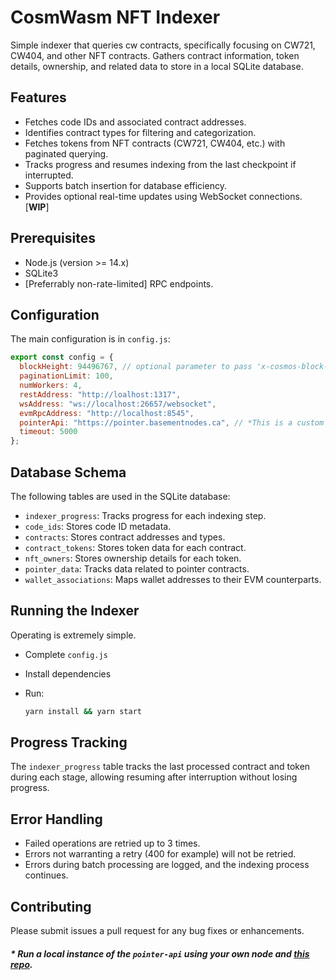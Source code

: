 # CosmWasm NFT Indexer

Simple indexer that queries cw contracts, specifically focusing on CW721, CW404, and other NFT contracts. Gathers contract information, token details, ownership, and related data to store in a local SQLite database.

## Features

- Fetches code IDs and associated contract addresses.
- Identifies contract types for filtering and categorization.
- Fetches tokens from NFT contracts (CW721, CW404, etc.) with paginated querying.
- Tracks progress and resumes indexing from the last checkpoint if interrupted.
- Supports batch insertion for database efficiency.
- Provides optional real-time updates using WebSocket connections. [**WIP**]

## Prerequisites

- Node.js (version >= 14.x)
- SQLite3
- [Preferrably non-rate-limited] RPC endpoints.

## Configuration

The main configuration is in `config.js`:

```javascript
export const config = {
  blockHeight: 94496767, // optional parameter to pass 'x-cosmos-block-height' in requests
  paginationLimit: 100,
  numWorkers: 4,
  restAddress: "http://loalhost:1317",
  wsAddress: "ws://localhost:26657/websocket",
  evmRpcAddress: "http://localhost:8545",
  pointerApi: "https://pointer.basementnodes.ca", // *This is a custom endpoint
  timeout: 5000
};
```

## Database Schema

The following tables are used in the SQLite database:

- `indexer_progress`: Tracks progress for each indexing step.
- `code_ids`: Stores code ID metadata.
- `contracts`: Stores contract addresses and types.
- `contract_tokens`: Stores token data for each contract.
- `nft_owners`: Stores ownership details for each token.
- `pointer_data`: Tracks data related to pointer contracts.
- `wallet_associations`: Maps wallet addresses to their EVM counterparts.

## Running the Indexer

Operating is extremely simple. 
 - Complete `config.js`
 - Install dependencies
 - Run:

   ```sh
   yarn install && yarn start
   ```

## Progress Tracking

The `indexer_progress` table tracks the last processed contract and token during each stage, allowing resuming after interruption without losing progress.

## Error Handling

- Failed operations are retried up to 3 times.
- Errors not warranting a retry (400 for example) will not be retried.
- Errors during batch processing are logged, and the indexing process continues.

## Contributing

Please submit issues a pull request for any bug fixes or enhancements.

##### * Run a local instance of the `pointer-api` using your own node and [this repo](https://github.com/cordt-sei/pointer-api).
